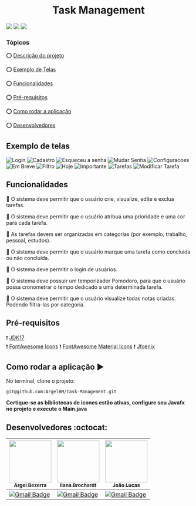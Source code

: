 
<h1 style="text-align: center;">Task Management</h1>   

<img src ="https://img.shields.io/static/v1?label=Java&message=17.0.6&color=blue&style=for-the-badge&logo=oracle"/> <img src="https://img.shields.io/static/v1?label=IntelliJ%20IDEA&message=2022.3.1&color=blueviolet&style=for-the-badge&logo=intellijidea"/> <img src="http://img.shields.io/static/v1?label=STATUS&message=EM%20DESENVOLVIMENTO&color=RED&style=for-the-badge"/>  

### Tópicos

:o: [Descrição do projeto](#descrição-geral-do-projeto-pencil)

:o: [Exemplo de Telas](#exemplo-de-telas)

:o: [Funcionalidades](#funcionalidades)

:o: [Pré-requisitos](#pré-requisitos)

:o: [Como rodar a aplicação](#como-rodar-a-aplicação-arrow_forward)

:o: [Desenvolvedores](#desenvolvedores-octocat)

## Exemplo de telas

![Login](assets/telas/login.png)
![Cadastro](assets/telas/cadastro.png)
![Esqueceu a senha](assets/telas/esqueceuasenha.png)
![Mudar Senha](assets/telas/mudarsenha.png)
![Configuracoes](assets/telas/configs.png)
![Em Breve](assets/telas/embreve.png)
![Filtro](assets/telas/filtro.png)
![Hoje](assets/telas/hoje.png)
![Importante](assets/telas/Importante.png)
![Tarefas](assets/telas/tarefas.png)
![Modificar Tarefa](assets/telas/modificartarefa.png)


## Funcionalidades

:pushpin: O sistema deve permitir que o usuário crie, visualize, edite e exclua tarefas.

:pushpin: O sistema deve permitir que o usuário atribua uma prioridade e uma cor para cada tarefa.

:pushpin: As tarefas devem ser organizadas em categorias (por exemplo, trabalho, pessoal, estudos).

:pushpin: O sistema deve permitir que o usuário marque uma tarefa como concluída ou não concluída.

:pushpin: O sistema deve permitir o login de usuários.

:pushpin: O sistema deve possuir um temporizador Pomodoro, para que o usuário possa cronometrar o tempo dedicado a uma determinada tarefa.

:pushpin: O sistema deve permitir que o usuário visualize todas notas criadas. Podendo filtra-las por categoria.

## Pré-requisitos

:heavy_exclamation_mark: [JDK17](https://www.oracle.com/br/java/technologies/downloads/#java17)  
:heavy_exclamation_mark: [FontAwesome Icons](https://repo1.maven.org/maven2/de/jensd/fontawesomefx-fontawesome/4.7.0-9.1.2/)
:heavy_exclamation_mark: [FontAwesome Material Icons](https://repo.maven.apache.org/maven2/de/jensd/fontawesomefx-materialicons/2.2.0-9.1.2/)
:heavy_exclamation_mark: [Jfoenix](https://jar-download.com/artifacts/com.jfoenix/jfoenix/9.0.10/source-code)

## Como rodar a aplicação :arrow_forward:

No terminal, clone o projeto:

```  
git@github.com:ArgelBM/Task-Management.git
```  
**Certique-se as bibliotecas de icones estão ativas, configure seu Javafx no projeto e execute o Main.java**

## Desenvolvedores :octocat:

| [<img src="https://avatars.githubusercontent.com/u/100112734?v=4" width=115><br><sub>Argel Bezerra</sub>](https://github.com/Ventoooo)  | [<img src="https://avatars.githubusercontent.com/u/124218783?v=4" width=115><br><sub>Ilana Brochardt</sub>](https://github.com/Ilanabrochardt) | [<img src="https://avatars.githubusercontent.com/u/65697819?v=4" width=115><br><sub>João Lucas</sub>](https://github.com/lukajlp) |  
| ------------- | ------------- | ------------- | 
| [![Gmail Badge](https://img.shields.io/badge/-arbezerra14@outlook.com-c14438?style=social&logo=microsoftoutlook&link=mailto:arbezerra14@outlook.com)](mailto:arbezerra14@outlook.com)  | [![Gmail Badge](https://img.shields.io/badge/-ilanabrochardtps@gmail.com-c14438?style=social&logo=gmail&link=mailto:ilanabrochardtps@gmail.com)](mailto:ilanabrochardtps@gmail.com)  |  [![Gmail Badge](https://img.shields.io/badge/-ilanabrochardtps@gmail.com-c14438?style=social&logo=gmail&link=mailto:joaolucas.psantana@gmail.com)](mailto:joaolucas.psantana@gmail.com)
